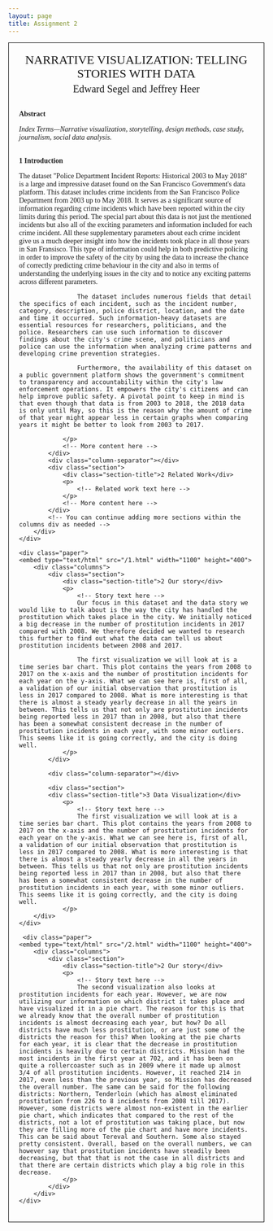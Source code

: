 ```yaml
---
layout: page
title: Assignment 2
---
```


<html lang="en">
<head>
<meta charset="UTF-8">
<meta name="viewport" content="width=device-width, initial-scale=1.0">
<title>Academic Paper Layout</title>
<style>
    body {
        font-family: 'Times New Roman', serif;
        margin: 40px;
    }
    .paper {
        border: 1px solid #000;
        padding: 20px;
    }
    .title {
        text-align: center;
        font-size: 24px;
        text-transform: uppercase;
    }
    .authors {
        text-align: center;
        font-size: 20px;
        margin-top: 5px;
        margin-bottom: 20px;
    }
    .abstract,
    .section {
        margin-top: 30px;
    }
    .abstract-title,
    .section-title {
        font-weight: bold;
        margin-bottom: 10px;
    }
    .keywords {
        margin-top: 10px;
        font-style: italic;
    }
    .columns {
        column-count: 2;
        column-gap: 40px;
    }
    .column-separator {
        display: inline-block;
        width: 100%;
        border-bottom: 1px solid #000;
        margin: 20px 0;
    }

</style>
</head>
<body>
    <div class="paper">
        <div class="title">Narrative Visualization: Telling Stories with Data</div>
        <div class="authors">Edward Segel and Jeffrey Heer</div>
        <div class="abstract">
            <div class="abstract-title">Abstract</div>
            <p>
                <!-- Abstract text here -->
            </p>
            <div class="keywords">Index Terms—Narrative visualization, storytelling, design methods, case study, journalism, social data analysis.</div>
        </div>
        <div class="columns">
            <div class="section">
                <div class="section-title">1 Introduction</div>
                <p>
                    <!-- Introduction text here -->
                    The dataset "Police Department Incident Reports: Historical 2003 to May 2018" is a large and impressive dataset found on the San Francisco Government's data platform. This dataset includes crime incidents from the San Francisco Police Department from 2003 up to May 2018. It serves as a significant source of information regarding crime incidents which have been reported within the city limits during this period. The special part about this data is not just the mentioned incidents but also all of the exciting parameters and information included for each crime incident. All these supplementary parameters about each crime incident give us a much deeper insight into how the incidents took place in all those years in San Fransisco. This type of information could help in both predictive policing in order to improve the safety of the city by using the data to increase the chance of correctly predicting crime behaviour in the city and also in terms of understanding the underlying issues in the city and to notice any exciting patterns across different parameters. 
                    
                    The dataset includes numerous fields that detail the specifics of each incident, such as the incident number, category, description, police district, location, and the date and time it occurred. Such information-heavy datasets are essential resources for researchers, politicians, and the police. Researchers can use such information to discover findings about the city's crime scene, and politicians and police can use the information when analyzing crime patterns and developing crime prevention strategies. 
                    
                    Furthermore, the availability of this dataset on a public government platform shows the government's commitment to transparency and accountability within the city's law enforcement operations. It empowers the city's citizens and can help improve public safety. A pivotal point to keep in mind is that even though that data is from 2003 to 2018, the 2018 data is only until May, so this is the reason why the amount of crime of that year might appear less in certain graphs when comparing years it might be better to look from 2003 to 2017.

                </p>
                <!-- More content here -->
            </div>
            <div class="column-separator"></div>
            <div class="section">
                <div class="section-title">2 Related Work</div>
                <p>
                    <!-- Related work text here -->
                </p>
                <!-- More content here -->
            </div>
            <!-- You can continue adding more sections within the columns div as needed -->
        </div>
    </div>

    <div class="paper">
    <embed type="text/html" src="/1.html" width="1100" height="400">
        <div class="columns">
            <div class="section">
                <div class="section-title">2 Our story</div>
                <p>
                    <!-- Story text here -->
                    Our focus in this dataset and the data story we would like to talk about is the way the city has handled the prostitution which takes place in the city. We initially noticed a big decrease in the number of prostitution incidents in 2017 compared with 2008. We therefore decided we wanted to research this further to find out what the data can tell us about prostitution incidents between 2008 and 2017.

                    The first visualization we will look at is a time series bar chart. This plot contains the years from 2008 to 2017 on the x-axis and the number of prostitution incidents for each year on the y-axis. What we can see here is, first of all, a validation of our initial observation that prostitution is less in 2017 compared to 2008. What is more interesting is that there is almost a steady yearly decrease in all the years in between. This tells us that not only are prostitution incidents being reported less in 2017 than in 2008, but also that there has been a somewhat consistent decrease in the number of prostitution incidents in each year, with some minor outliers. This seems like it is going correctly, and the city is doing well.
                </p>
            </div>

            <div class="column-separator"></div>

            <div class="section">
            <div class="section-title">3 Data Visualization</div>
                <p>
                    <!-- Story text here -->
                    The first visualization we will look at is a time series bar chart. This plot contains the years from 2008 to 2017 on the x-axis and the number of prostitution incidents for each year on the y-axis. What we can see here is, first of all, a validation of our initial observation that prostitution is less in 2017 compared to 2008. What is more interesting is that there is almost a steady yearly decrease in all the years in between. This tells us that not only are prostitution incidents being reported less in 2017 than in 2008, but also that there has been a somewhat consistent decrease in the number of prostitution incidents in each year, with some minor outliers. This seems like it is going correctly, and the city is doing well.
                </p>
        </div>
    </div>

     <div class="paper">
    <embed type="text/html" src="/2.html" width="1100" height="400">
        <div class="columns">
            <div class="section">
                <div class="section-title">2 Our story</div>
                <p>
                    <!-- Story text here -->
                    The second visualization also looks at prostitution incidents for each year. However, we are now utilizing our information on which district it takes place and have visualized it in a pie chart. The reason for this is that we already know that the overall number of prostitution incidents is almost decreasing each year, but how? Do all districts have much less prostitution, or are just some of the districts the reason for this? When looking at the pie charts for each year, it is clear that the decrease in prostitution incidents is heavily due to certain districts. Mission had the most incidents in the first year at 702, and it has been on quite a rollercoaster such as in 2009 where it made up almost 3/4 of all prostitution incidents. However, it reached 214 in 2017, even less than the previous year, so Mission has decreased the overall number. The same can be said for the following districts: Northern, Tenderloin (which has almost eliminated prostitution from 226 to 8 incidents from 2008 till 2017). However, some districts were almost non-existent in the earlier pie chart, which indicates that compared to the rest of the districts, not a lot of prostitution was taking place, but now they are filling more of the pie chart and have more incidents. This can be said about Tereval and Southern. Some also stayed pretty consistent. Overall, based on the overall numbers, we can however say that prostitution incidents have steadily been decreasing, but that that is not the case in all districts and that there are certain districts which play a big role in this decrease.
                </p>
            </div>
        </div>
    </div>
</body>
</html>
